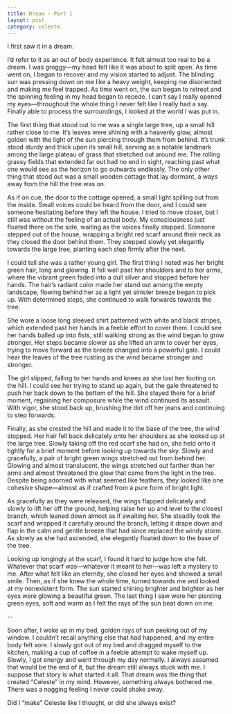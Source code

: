 ```yaml
---
title: Dream - Part 1
layout: post
category: celeste
---
```

I first saw it in a dream.

I’d refer to it as an out of body experience. It felt almost too real to be a dream. I was groggy—my head felt like it was about to split open. As time went on, I began to recover and my vision started to adjust. The blinding sun was pressing down on me like a heavy weight, keeping me disoriented and making me feel trapped. As time went on, the sun began to retreat and the spinning feeling in my head began to recede. I can’t say I really opened my eyes—throughout the whole thing I never felt like I really had a say. Finally able to process the surroundings, I looked at the world I was put in.

The first thing that stood out to me was a single large tree, up a small hill rather close to me. It’s leaves were shining with a heavenly glow, almost golden with the light of the sun piercing through them from behind. It’s trunk stood sturdy and thick upon its small hill, serving as a notable landmark among the large plateau of grass that stretched out around me. The rolling grassy fields that extended far out had no end in sight, reaching past what one would see as the horizon to go outwards endlessly. The only other thing that stood out was a small wooden cottage that lay dormant, a ways away from the hill the tree was on.

As if on cue, the door to the cottage opened, a small light spilling out from the inside. Small voices could be heard from the door, and I could see someone hesitating before they left the house. I tried to move closer, but I still was without the feeling of an actual body. My consciousness just floated there on the side, waiting as the voices finally stopped. Someone stepped out of the house, wrapping a bright red scarf around their neck as they closed the door behind them. They stepped slowly yet elegantly towards the large tree, planting each step firmly after the next.

I could tell she was a rather young girl. The first thing I noted was her bright green hair, long and glowing. It fell well past her shoulders and to her arms, where the vibrant green faded into a dull silver and stopped before her hands. The hair’s radiant color made her stand out among the empty landscape, flowing behind her as a light yet sinister breeze began to pick up. With determined steps, she continued to walk forwards towards the tree.

She wore a loose long sleeved shirt patterned with white and black stripes, which extended past her hands in a feeble effort to cover them. I could see her hands balled up into fists, still walking strong as the wind began to grow stronger. Her steps became slower as she lifted an arm to cover her eyes, trying to move forward as the breeze changed into a powerful gale. I could hear the leaves of the tree rustling as the wind became stronger and stronger.

The girl slipped, falling to her hands and knees as she lost her footing on the hill. I could see her trying to stand up again, but the gale threatened to push her back down to the bottom of the hill. She stayed there for a brief moment, regaining her composure while the wind continued its assault. With vigor, she stood back up, brushing the dirt off her jeans and continuing to step forwards.

Finally, as she crested the hill and made it to the base of the tree, the wind stopped. Her hair fell back delicately onto her shoulders as she looked up at the large tree. Slowly taking off the red scarf she had on, she held onto it tightly for a brief moment before looking up towards the sky. Slowly and gracefully, a pair of bright green wings stretched out from behind her. Glowing and almost translucent, the wings stretched out farther than her arms and almost threatened the glow that came from the light in the tree. Despite being adorned with what seemed like feathers, they looked like one cohesive shape—almost as if crafted from a pure form of bright light.

As gracefully as they were released, the wings flapped delicately and slowly to lift her off the ground, helping raise her up and level to the closest branch, which leaned down almost as if awaiting her. She steadily took the scarf and wrapped it carefully around the branch, letting it drape down and flap in the calm and gentle breeze that had since replaced the windy storm. As slowly as she had ascended, she elegantly floated down to the base of the tree.

Looking up longingly at the scarf, I found it hard to judge how she felt. Whatever that scarf was—whatever it meant to her—was left a mystery to me. After what felt like an eternity, she closed her eyes and showed a small smile. Then, as if she knew the whole time, turned towards me and looked at my nonexistent form. The sun started shining brighter and brighter as her eyes were glowing a beautiful green. The last thing I saw were her piercing green eyes, soft and warm as I felt the rays of the sun beat down on me.

--

Soon after, I woke up in my bed, golden rays of sun peeking out of my window. I couldn’t recall anything else that had happened, and my entire body felt sore. I slowly got out of my bed and dragged myself to the kitchen, making a cup of coffee in a feeble attempt to wake myself up. Slowly, I got energy and went through my day normally. I always assumed that would be the end of it, but the dream still always stuck with me. I suppose that story is what started it all. That dream was the thing that created “Celeste” in my mind. However, something always bothered me. There was a nagging feeling I never could shake away.

Did I “make” Celeste like I thought, or did she always exist?
